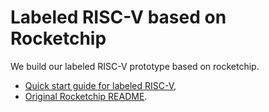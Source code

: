 # Labeled RISC-V based on Rocketchip

We build our labeled RISC-V prototype based on rocketchip.

- [Quick start guide for labeled RISC-V](./fpga/README.md),
- [Original Rocketchip README](./README-rocketchip.md).
